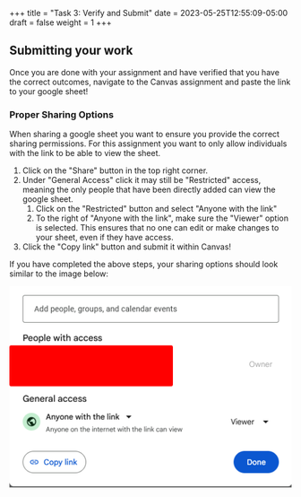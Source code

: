 +++
title = "Task 3: Verify and Submit"
date = 2023-05-25T12:55:09-05:00
draft = false
weight = 1
+++

## Submitting your work

Once you are done with your assignment and have verified that you have the correct outcomes, navigate to the Canvas assignment and paste the link to your google sheet!

### Proper Sharing Options

When sharing a google sheet you want to ensure you provide the correct sharing permissions. For this assignment you want to only allow individuals with the link to be able to view the sheet.

1. Click on the "Share" button in the top right corner.
1. Under "General Access" click it may still be "Restricted" access, meaning the only people that have been directly added can view the google sheet.
    1. Click on the "Restricted" button and select "Anyone with the link"
    1. To the right of "Anyone with the link", make sure the "Viewer" option is selected. This ensures that no one can edit or make changes to your sheet, even if they have access.
1. Click the "Copy link" button and submit it within Canvas!

If you have completed the above steps, your sharing options should look similar to the image below:

![Image of correct sharing options for a google sheet assignment](pictures/share-options.png?classes=border)